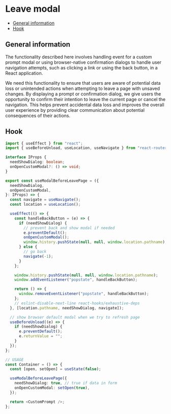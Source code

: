 # Leave modal

- [General information](#general-information)
- [Hook](#hook)

## General information

The functionality described here involves handling event for a custom prompt modal or using browser-native confirmation dialogs to handle user navigation attempts, such as clicking a link or using the back button, in a React application.

We need this functionality to ensure that users are aware of potential data loss or unintended actions when attempting to leave a page with unsaved changes. By displaying a prompt or confirmation dialog, we give users the opportunity to confirm their intention to leave the current page or cancel the navigation. This helps prevent accidental data loss and improves the overall user experience by providing clear communication about potential consequences of their actions.

## Hook

```typescript
import { useEffect } from "react";
import { useBeforeUnload, useLocation, useNavigate } from "react-router-dom";

interface IProps {
  needShowDialog: boolean;
  onOpenCustomModal?: () => void;
}

export const useModalBeforeLeavePage = ({
  needShowDialog,
  onOpenCustomModal,
}: IProps) => {
  const navigate = useNavigate();
  const location = useLocation();

  useEffect(() => {
    const handleBackButton = (e) => {
      if (needShowDialog) {
        // prevent back and show modal if needed
        e.preventDefault();
        onOpenCustomModal();
        window.history.pushState(null, null, window.location.pathname);
      } else {
        // go back
        navigate(-1);
      }
    };

    window.history.pushState(null, null, window.location.pathname);
    window.addEventListener("popstate", handleBackButton);

    return () => {
      window.removeEventListener("popstate", handleBackButton);
    };
    // eslint-disable-next-line react-hooks/exhaustive-deps
  }, [location.pathname, needShowDialog, navigate]);

  // show browser default modal when we try to refresh page
  useBeforeUnload((e) => {
    if (needShowDialog) {
      e.preventDefault();
      e.returnValue = "";
    }
  });
};

// USAGE
const Container = () => {
  const [open, setOpen] = useState(false);

  useModalBeforeLeavePage({
    needShowDialog: true, // true if data in form
    onOpenCustomModal: setOpen(true),
  });

  return <CustomPrompt />;
};
```
